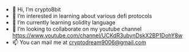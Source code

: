 - 👋 Hi, I’m crypto8bit
- 👀 I’m interested in learning about various defi protocols
- 🌱 I’m currently learning solidity language
- 💞️ I’m looking to collaborate on my youtube channel https://www.youtube.com/channel/UCKdR3ubynDskX2BP1DohY8w
- 📫 You can mail me at cryptodream9006@gmail.com

<!---
crypto8bit006/crypto8bit006 is a ✨ special ✨ repository because its `README.md` (this file) appears on your GitHub profile.
You can click the Preview link to take a look at your changes.
--->
